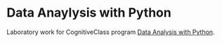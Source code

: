 # Data Anaylysis with Python
Laboratory work for CognitiveClass program [Data Analysis with Python](https://cognitiveclass.ai/courses/data-analysis-python). 
